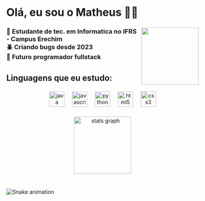 <h1 align="left">Olá, eu sou o Matheus 👋🏼</h1>

###

<img align="right" height="150" src="https://pa1.aminoapps.com/7556/290db318026cf9d2f2bb3b9c817b06c127a873b4r1-300-300_00.gif"  />

###

<h3 align="left">🏫 Estudante de tec. em Informatica no IFRS - Campus Erechim<br>🪲 Criando bugs desde 2023<br>🧟 Futuro programador fullstack</h3>

###

<h6 align="left"></h6>

###

<h2 align="left">Linguagens que eu estudo:</h2>

###

<div align="center">
  <img src="https://cdn.jsdelivr.net/gh/devicons/devicon/icons/java/java-original.svg" height="40" alt="java logo"  />
  <img width="12" />
  <img src="https://cdn.jsdelivr.net/gh/devicons/devicon/icons/javascript/javascript-original.svg" height="40" alt="javascript logo"  />
  <img width="12" />
  <img src="https://cdn.jsdelivr.net/gh/devicons/devicon/icons/python/python-original.svg" height="40" alt="python logo"  />
  <img width="12" />
  <img src="https://cdn.jsdelivr.net/gh/devicons/devicon/icons/html5/html5-original.svg" height="40" alt="html5 logo"  />
  <img width="12" />
  <img src="https://cdn.jsdelivr.net/gh/devicons/devicon/icons/css3/css3-original.svg" height="40" alt="css3 logo"  />
</div>

###

<div align="center">
  <img src="https://github-readme-stats.vercel.app/api?username=matheusdvargas&hide_title=false&hide_rank=false&show_icons=true&include_all_commits=true&count_private=true&disable_animations=false&theme=codeSTACKr&locale=pt-br&hide_border=false&order=1" height="150" alt="stats graph"  />
</div>

###

<br clear="both">

<img src="https://raw.githubusercontent.com/output/output/output/snake.svg" alt="Snake animation" />

###
